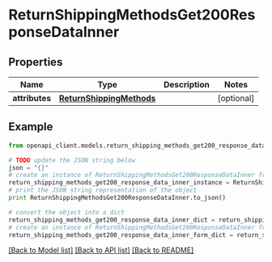 # ReturnShippingMethodsGet200ResponseDataInner


## Properties
Name | Type | Description | Notes
------------ | ------------- | ------------- | -------------
**attributes** | [**ReturnShippingMethods**](ReturnShippingMethods.md) |  | [optional] 

## Example

```python
from openapi_client.models.return_shipping_methods_get200_response_data_inner import ReturnShippingMethodsGet200ResponseDataInner

# TODO update the JSON string below
json = "{}"
# create an instance of ReturnShippingMethodsGet200ResponseDataInner from a JSON string
return_shipping_methods_get200_response_data_inner_instance = ReturnShippingMethodsGet200ResponseDataInner.from_json(json)
# print the JSON string representation of the object
print ReturnShippingMethodsGet200ResponseDataInner.to_json()

# convert the object into a dict
return_shipping_methods_get200_response_data_inner_dict = return_shipping_methods_get200_response_data_inner_instance.to_dict()
# create an instance of ReturnShippingMethodsGet200ResponseDataInner from a dict
return_shipping_methods_get200_response_data_inner_form_dict = return_shipping_methods_get200_response_data_inner.from_dict(return_shipping_methods_get200_response_data_inner_dict)
```
[[Back to Model list]](../README.md#documentation-for-models) [[Back to API list]](../README.md#documentation-for-api-endpoints) [[Back to README]](../README.md)


